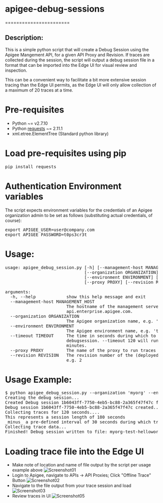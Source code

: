 # apigee-debug-sessions
=======================

## Description:
This is a simple python script that will create a Debug Session using the Apigee Mangement API, for a given API Proxy and Revision.
If traces are collected during the session, the script will output a debug session file in a format that can be imported into the Edge UI for
visual review and inspection.

This can be a convenient way to facilitate a bit more extensive session tracing than the Edge UI permits, as the Edge UI will only allow collection
of a maximum of 20 traces at a time.

# Pre-requisites
* Python ~= v2.7.10
* Python [requests](http://docs.python-requests.org/en/master/) ~= 2.11.1
* xml.etree.ElementTree (Standard python library)
 
# Load pre-requisites using pip
<pre>
pip install requests
</pre>

# Authentication Environment variables
The script expects environment variables for the credentials of an Apigee organization admin to be set as follows (substituting actual credentials, of course):
<pre>
export APIGEE_USER=user@company.com
export APIGEE_PASSWORD=t0ps3cr3t
</pre>

# Usage: 
<pre>
usage: apigee_debug_session.py [-h] [--management-host MANAGEMENT_HOST]
                               [--organization ORGANIZATION]
                               [--environment ENVIRONMENT] [--timeout TIMEOUT]
                               [--proxy PROXY] [--revision REVISION]

arguments:
  -h, --help            show this help message and exit
  --management-host MANAGEMENT_HOST
                        The hostname of the management server. Defaults to
                        api.enterprise.apigee.com.
  --organization ORGANIZATION
                        The Apigee organization name, e.g. 'mycompany'
  --environment ENVIRONMENT
                        The Apigee environment name, e.g. 'test'
  --timeout TIMEOUT     The time in seconds during which to collect traces via
                        debugsession. --timeout 120 will run traces for 2
                        minutes.
  --proxy PROXY         The name of the proxy to run traces on, e.g. 'orders'
  --revision REVISION   The revision number of the (deployed) proxy to debug,
                        e.g. 2
</pre>

# Usage Example:
<pre>
$ python apigee_debug_session.py --organization 'myorg' --environment 'test' --timeout 180 --proxy 'helloworld_markw_20161013' --revision 2
Creating the debug session...
Created Debug session 1b6043ff-7750-4eb5-bc88-2a365f47f47c for Revision 2 of helloworld_markw_20161013 in Environment test
Debug session 1b6043ff-7750-4eb5-bc88-2a365f47f47c created...
Collecting traces for 120 seconds....
This represents a session length of 180 seconds
_minus_ a pre-defined interval of 30 seconds during which trace data is downloaded and processed
Collecting trace data...
Finished! Debug session written to file: myorg-test-helloworld_markw_20161013-2_1b6043ff-7750-4eb5-bc88-2a365f47f47c.xml
</pre>

# Loading trace file into the Edge UI
* Make note of location and name of file output by the script per usage example above
![Screenshot01](https://raw.githubusercontent.com/markwilliams970/apigee-debug-sessions/master/images/screenshot01.png)
* Login to Apigee, navigate to APIs -> API Proxies; Click "Offline Trace" Button
![Screenshot02](https://raw.githubusercontent.com/markwilliams970/apigee-debug-sessions/master/images/screenshot02.png)
* Navigate to the file output from your trace session and load
![Screenshot03](https://raw.githubusercontent.com/markwilliams970/apigee-debug-sessions/master/images/screenshot03.png)
* Review traces in UI
![Screenshot05](https://raw.githubusercontent.com/markwilliams970/apigee-debug-sessions/master/images/screenshot04.png)